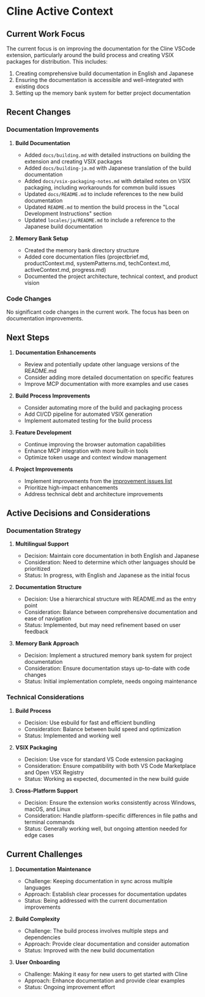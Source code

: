 # Cline Active Context

## Current Work Focus

The current focus is on improving the documentation for the Cline VSCode extension, particularly around the build process and creating VSIX packages for distribution. This includes:

1. Creating comprehensive build documentation in English and Japanese
2. Ensuring the documentation is accessible and well-integrated with existing docs
3. Setting up the memory bank system for better project documentation

## Recent Changes

### Documentation Improvements

1. **Build Documentation**
   - Added `docs/building.md` with detailed instructions on building the extension and creating VSIX packages
   - Added `docs/building-ja.md` with Japanese translation of the build documentation
   - Added `docs/vsix-packaging-notes.md` with detailed notes on VSIX packaging, including workarounds for common build issues
   - Updated `docs/README.md` to include references to the new build documentation
   - Updated `README.md` to mention the build process in the "Local Development Instructions" section
   - Updated `locales/ja/README.md` to include a reference to the Japanese build documentation

2. **Memory Bank Setup**
   - Created the memory bank directory structure
   - Added core documentation files (projectbrief.md, productContext.md, systemPatterns.md, techContext.md, activeContext.md, progress.md)
   - Documented the project architecture, technical context, and product vision

### Code Changes

No significant code changes in the current work. The focus has been on documentation improvements.

## Next Steps

1. **Documentation Enhancements**
   - Review and potentially update other language versions of the README.md
   - Consider adding more detailed documentation on specific features
   - Improve MCP documentation with more examples and use cases

2. **Build Process Improvements**
   - Consider automating more of the build and packaging process
   - Add CI/CD pipeline for automated VSIX generation
   - Implement automated testing for the build process

3. **Feature Development**
   - Continue improving the browser automation capabilities
   - Enhance MCP integration with more built-in tools
   - Optimize token usage and context window management

4. **Project Improvements**
   - Implement improvements from the [improvement issues list](../docs/improvement-issues.md)
   - Prioritize high-impact enhancements
   - Address technical debt and architecture improvements

## Active Decisions and Considerations

### Documentation Strategy

1. **Multilingual Support**
   - Decision: Maintain core documentation in both English and Japanese
   - Consideration: Need to determine which other languages should be prioritized
   - Status: In progress, with English and Japanese as the initial focus

2. **Documentation Structure**
   - Decision: Use a hierarchical structure with README.md as the entry point
   - Consideration: Balance between comprehensive documentation and ease of navigation
   - Status: Implemented, but may need refinement based on user feedback

3. **Memory Bank Approach**
   - Decision: Implement a structured memory bank system for project documentation
   - Consideration: Ensure documentation stays up-to-date with code changes
   - Status: Initial implementation complete, needs ongoing maintenance

### Technical Considerations

1. **Build Process**
   - Decision: Use esbuild for fast and efficient bundling
   - Consideration: Balance between build speed and optimization
   - Status: Implemented and working well

2. **VSIX Packaging**
   - Decision: Use vsce for standard VS Code extension packaging
   - Consideration: Ensure compatibility with both VS Code Marketplace and Open VSX Registry
   - Status: Working as expected, documented in the new build guide

3. **Cross-Platform Support**
   - Decision: Ensure the extension works consistently across Windows, macOS, and Linux
   - Consideration: Handle platform-specific differences in file paths and terminal commands
   - Status: Generally working well, but ongoing attention needed for edge cases

## Current Challenges

1. **Documentation Maintenance**
   - Challenge: Keeping documentation in sync across multiple languages
   - Approach: Establish clear processes for documentation updates
   - Status: Being addressed with the current documentation improvements

2. **Build Complexity**
   - Challenge: The build process involves multiple steps and dependencies
   - Approach: Provide clear documentation and consider automation
   - Status: Improved with the new build documentation

3. **User Onboarding**
   - Challenge: Making it easy for new users to get started with Cline
   - Approach: Enhance documentation and provide clear examples
   - Status: Ongoing improvement effort
